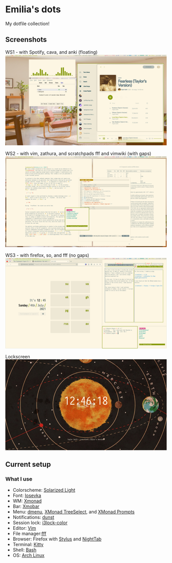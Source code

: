 # Emilia's dots
My dotfile collection!

## Screenshots
WS1 - with Spotify, cava, and anki (floating)
![mul](.config/scrots/mul.png)

WS2 - with vim, zathura, and scratchpads fff and vimwiki (with gaps)
![the](.config/scrots/uni.png)

WS3 - with firefox, so, and fff (no gaps)
![net](.config/scrots/net.png)

Lockscreen
![Lockscreen](.config/scrots/lock.png)

## Current setup
### What I use
* Colorscheme: [Solarized Light](https://ethanschoonover.com/solarized/)
* Font: [Iosevka](https://github.com/be5invis/Iosevka/tree/e213a5918c5a0cb1012aef912be7ad933978075a)
* WM: [Xmonad](https://xmonad.org/)
* Bar: [Xmobar](https://xmobar.org/)
* Menu: [dmenu](https://tools.suckless.org/dmenu/), [XMonad TreeSelect](https://hackage.haskell.org/package/xmonad-contrib-0.16/docs/XMonad-Actions-TreeSelect.html), and [XMonad Prompts](https://hackage.haskell.org/package/xmonad-contrib-0.16/docs/XMonad-Prompt.html)
* Notifications: [dunst](https://github.com/dunst-project/dunst)
* Session lock: [i3lock-color](https://github.com/Raymo111/i3lock-color)
* Editor: [Vim](https://www.vim.org/)
* File manager:[fff](https://github.com/dylanaraps/fff)
* Browser: Firefox with [Stylus](https://github.com/openstyles/stylus/tree/83a6808c67958ab044cfde622e6a8adff55db61b) and [NightTab](https://github.com/zombieFox/nightTab/tree/e3dd87a9c95341b253c4c1f3edf233a894570f57)
* Terminal: [Kitty](https://github.com/kovidgoyal/kitty/tree/604458810e5248fd2869131d4b440f38541a1d95)
* Shell: [Bash](https://www.gnu.org/software/bash/)
* OS: [Arch Linux](https://archlinux.org/)


